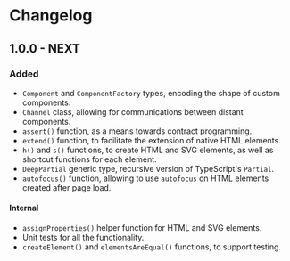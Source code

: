 # Changelog

## 1.0.0 - NEXT

### Added
- `Component` and `ComponentFactory` types, encoding the shape of custom components.
- `Channel` class, allowing for communications between distant components.
- `assert()` function, as a means towards contract programming.
- `extend()` function, to facilitate the extension of native HTML elements.
- `h()` and `s()` functions, to create HTML and SVG elements, as well as shortcut functions for each element.
- `DeepPartial` generic type, recursive version of TypeScript's `Partial`.
- `autofocus()` function, allowing to use `autofocus` on HTML elements created after page load.

#### Internal
- `assignProperties()` helper function for HTML and SVG elements.
- Unit tests for all the functionality.
- `createElement()` and `elementsAreEqual()` functions, to support testing.
